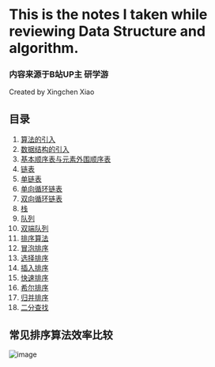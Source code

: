 # This is the notes I taken while reviewing Data Structure and algorithm.

### 内容来源于B站UP主 研学游
Created by Xingchen Xiao

## 目录

1. [算法的引入](scripts/01.算法的引入.md) </br>
2. [数据结构的引入](scripts/02.数据结构的引入.md) </br>
3. [基本顺序表与元素外围顺序表](scripts/03.基本顺序表与元素外围顺序表.md) </br>
4. [链表](scripts/04.链表.md) </br>
5. [单链表](scripts/05.单链表.md) </br>
6. [单向循环链表](scripts/06.单向循环链表.md) </br>
7. [双向循环链表](scripts/07.双向循环链表.md) </br>
8. [栈](scripts/08.栈.md) </br>
9. [队列](scripts/09.队列.md) </br>
10. [双端队列](scripts/10.双端队列.md) </br>
11. [排序算法](scripts/11.排序算法.md) </br>
12. [冒泡排序](scripts/12.冒泡排序.md) </br>
13. [选择排序](scripts/13.选择排序.md) </br>
14. [插入排序](scripts/14.插入排序.md) </br>
15. [快速排序](scripts/15.快速排序.md) </br>
16. [希尔排序](scripts/16.希尔排序.md) </br>
17. [归并排序](scripts/17.归并排序.md) </br>
18. [二分查找](scripts/18.二分查找.md) </br>


## 常见排序算法效率比较

![image](https://github.com/xiaoxingchen505/DataStructure-Algorithm-Notes/blob/master/images/sort.png)